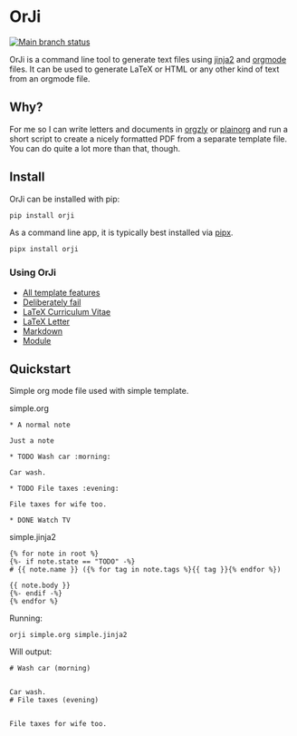 # OrJi

[![Main branch status](https://github.com/crdoconnor/orji/actions/workflows/regression.yml/badge.svg)](https://github.com/crdoconnor/orji/actions/workflows/regression.yml)

OrJi is a command line tool to generate text files using [jinja2](https://en.wikipedia.org/wiki/Jinja_(template_engine))
and [orgmode](https://en.wikipedia.org/wiki/Org-mode) files. It can be used to generate LaTeX or HTML or any other kind of text from an orgmode file.

## Why?

For me so I can write letters and documents in [orgzly](https://orgzly.com/) or [plainorg](https://plainorg.com/) and run
a short script to create a nicely formatted PDF from a separate template file.
You can do quite a lot more than that, though.

## Install

OrJi can be installed with pip:

```bash
pip install orji
```

As a command line app, it is typically best installed via
[pipx](https://pypa.github.io/pipx/).

```bash
pipx install orji
```

### Using OrJi

- [All template features](https://hitchdev.com/orji/using/all-template-features)
- [Deliberately fail](https://hitchdev.com/orji/using/deliberate-failure)
- [LaTeX Curriculum Vitae](https://hitchdev.com/orji/using/latex-cv)
- [LaTeX Letter](https://hitchdev.com/orji/using/latex-letter)
- [Markdown](https://hitchdev.com/orji/using/markdown)
- [Module](https://hitchdev.com/orji/using/module)


## Quickstart



Simple org mode file used with simple template.





simple.org
```
* A normal note

Just a note

* TODO Wash car :morning:

Car wash.

* TODO File taxes :evening:

File taxes for wife too.

* DONE Watch TV

```


simple.jinja2
```
{% for note in root %}
{%- if note.state == "TODO" -%}
# {{ note.name }} ({% for tag in note.tags %}{{ tag }}{% endfor %})

{{ note.body }}
{%- endif -%}
{% endfor %}

```




Running:
```
orji simple.org simple.jinja2
```

Will output:
```
# Wash car (morning)


Car wash.
# File taxes (evening)


File taxes for wife too.


```

